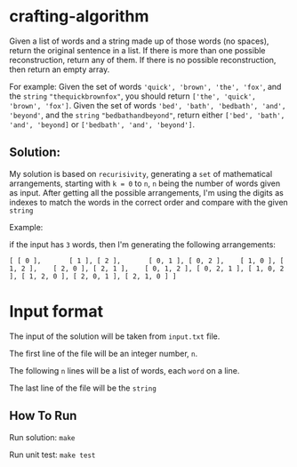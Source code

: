 # crafting-algorithm

Given a list of words and a string made up of those words (no spaces), return the original sentence in a list.
If there is more than one possible reconstruction, return any of them.
If there is no possible reconstruction, then return an empty array.

For example:
Given the set of words `'quick', 'brown', 'the', 'fox'`, and the `string` `"thequickbrownfox"`, you should return `['the', 'quick', 'brown', 'fox']`.
Given the set of words `'bed', 'bath', 'bedbath', 'and', 'beyond'`, and the `string` `"bedbathandbeyond"`, return either `['bed', 'bath', 'and', 'beyond]` or `['bedbath', 'and', 'beyond']`.


## Solution: 

My solution is based on `recurisivity`, generating a `set` of mathematical arrangements, starting with `k = 0` to `n`, `n` being the number of words given as input. 
After getting all the possible arrangements, I'm using the digits as indexes to match the words in the correct order and compare with the given `string`

Example: 

if the input has `3` words, then I'm generating the following arrangements:

`[
  [ 0 ],       [ 1 ],
  [ 2 ],       [ 0, 1 ],
  [ 0, 2 ],    [ 1, 0 ],
  [ 1, 2 ],    [ 2, 0 ],
  [ 2, 1 ],    [ 0, 1, 2 ],
  [ 0, 2, 1 ], [ 1, 0, 2 ],
  [ 1, 2, 0 ], [ 2, 0, 1 ],
  [ 2, 1, 0 ]
]`

# Input format

The input of the solution will be taken from `input.txt` file.

The first line of the file will be an integer number, `n`.

The following `n` lines will be a list of words, each `word` on a line.

The last line of the file will be the `string`

## How To Run

Run solution: `make`

Run unit test: `make test`
